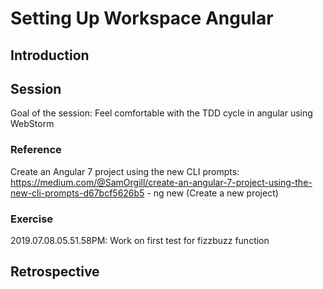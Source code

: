 ﻿# Setting Up Workspace Angular

## Introduction

## Session

Goal of the session:
  Feel comfortable with the TDD cycle in angular using WebStorm

### Reference

Create an Angular 7 project using the new CLI prompts:
https://medium.com/@SamOrgill/create-an-angular-7-project-using-the-new-cli-prompts-d67bcf5626b5
	- ng new (Create a new project)



### Exercise

2019.07.08.05.51.58PM: Work on first test for fizzbuzz function

## Retrospective
